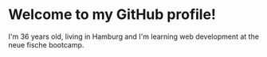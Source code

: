 # Welcome to my GitHub profile!
I'm 36 years old, living in Hamburg and I'm learning web development at the neue fische bootcamp.

